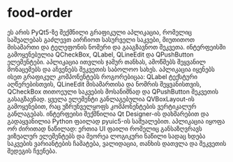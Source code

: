 # food-order
ეს არის PyQt5-ზე შექმნილი გრაფიკული აპლიკაცია, რომელიც საშუალებას გაძლევთ აირჩიოთ სასურველი საკვები, მიუთითოთ მისამართი და ტელეფონის ნომერი და გააგზავნოთ შეკვეთა. ინტერფეისში გამოყენებულია QCheckBox, QLabel, QLineEdit და QPushButton ელემენტები. აპლიკაცია ითვლის ჯამურ თანხას, ამოწმებს შეყვანილ მონაცემებს და აჩვენებს შეკვეთის საბოლოო სახეს. 
აპლიკაცია იყენებს ისეთ გრაფიკულ კომპონენტებს როგორებიცაა: QLabel ტექსტური აღწერებისთვის, QLineEdit მისამართისა და ნომრის შეყვანისთვის, QCheckBox თითოეული საკვების მოსანიშნად და QPushButton შეკვეთის გასაგზავნად. ყველა ელემენტი განლაგებულია QVBoxLayout-ის გამოყენებით, რაც უზრუნველყოფს კომპონენტების ვერტიკალურ განლაგებას. ინტერფეისი შექმნილია Qt Designer-ის დახმარებით და გადაყვანილია Python ფაილად pyuic5-ის საშუალებით. 
აპლიკაცია იყოფა ორ ძირითად ნაწილად: ერთია UI ფაილი რომელიც განსაზღვრავს ვიზუალურ ელემენტებს და მეორეა ლოგიკური ნაწილი სადაც ხდება საკვების ვარიანტების ჩამატება, ვალიდაცია, თანხის დათვლა და შეკვეთის შედეგის ჩვენება.
